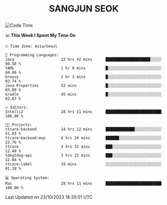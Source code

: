 <h1>
 <p align="center">
   SANGJUN SEOK
 </p>
</h1>

<!--START_SECTION:waka-->
![Code Time](http://img.shields.io/badge/Code%20Time-2%2C914%20hrs%205%20mins-blue)

📊 **This Week I Spent My Time On** 

```text
🕑︎ Time Zone: Asia/Seoul

💬 Programming Languages: 
Java                     22 hrs 42 mins      ████████████████████░░░░░   80.58 % 
YAML                     1 hr 8 mins         █░░░░░░░░░░░░░░░░░░░░░░░░   04.06 % 
Groovy                   1 hr 3 mins         █░░░░░░░░░░░░░░░░░░░░░░░░   03.74 % 
Java Properties          52 mins             █░░░░░░░░░░░░░░░░░░░░░░░░   03.09 % 
Gradle                   45 mins             █░░░░░░░░░░░░░░░░░░░░░░░░   02.67 % 

🔥 Editors: 
IntelliJ                 28 hrs 11 mins      █████████████████████████   100.00 % 

🐱‍💻 Projects: 
ttcare-backend           14 hrs 22 mins      █████████████░░░░░░░░░░░░   51.03 % 
ttcare-backend-mvp       6 hrs 24 mins       ██████░░░░░░░░░░░░░░░░░░░   22.76 % 
ttcare                   3 hrs 31 mins       ███░░░░░░░░░░░░░░░░░░░░░░   12.48 % 
tdogtdog-api             3 hrs 23 mins       ███░░░░░░░░░░░░░░░░░░░░░░   12.04 % 
ttcare-label             19 mins             ░░░░░░░░░░░░░░░░░░░░░░░░░   01.18 % 

💻 Operating System: 
Mac                      28 hrs 11 mins      █████████████████████████   100.00 % 
```


 Last Updated on 23/10/2023 18:35:01 UTC
<!--END_SECTION:waka-->
